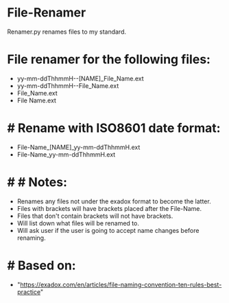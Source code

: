 # File-Renamer
Renamer.py renames files to my standard.
# File renamer for the following files:
- yy-mm-ddThhmmH--[NAME]_File_Name.ext
- yy-mm-ddThhmmH--File_Name.ext
- File_Name.ext
- File Name.ext

# # Rename with ISO8601 date format:
- File-Name_[NAME]_yy-mm-ddThhmmH.ext
- File-Name_yy-mm-ddThhmmH.ext

# # # Notes:
- Renames any files not under the exadox format to become the latter.
- Files with brackets will have brackets placed after the File-Name.
- Files that don't contain brackets will not have brackets.
- Will list down what files will be renamed to.
- Will ask user if the user is going to accept name changes before renaming.

# # Based on:
- "https://exadox.com/en/articles/file-naming-convention-ten-rules-best-practice"